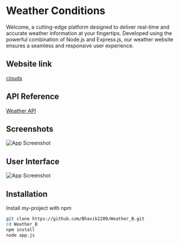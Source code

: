 # Weather Conditions

Welcome, a cutting-edge platform designed to deliver real-time and accurate weather information at your fingertips. Developed using the powerful combination of Node.js and Express.js, our weather website ensures a seamless and responsive user experience.

## Website link
[clouds](https://clouds-z9ve.onrender.com)

## API Reference

[Weather API](https://openweathermap.org/api)




## Screenshots

![App Screenshot](https://raw.github.com/Bhavik2209/Weather_B/master/Screenshot.png)

## User Interface

![App Screenshot](https://raw.github.com/Bhavik2209/Weather_B/master/Screenshot2.png)



## Installation

Install my-project with npm

```bash
git clone https://github.com/Bhavik2209/Weather_B.git
cd Weather_B
npm install
node app.js
```
    